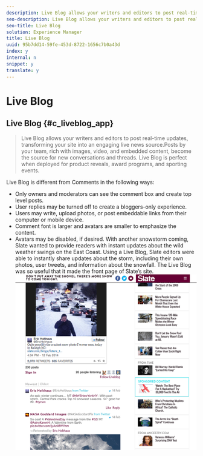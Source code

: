 ```yaml
---
description: Live Blog allows your writers and editors to post real-time updates, transforming your site into an engaging live news source.
seo-description: Live Blog allows your writers and editors to post real-time updates, transforming your site into an engaging live news source.
seo-title: Live Blog
solution: Experience Manager
title: Live Blog
uuid: 95b7dd14-59fe-453d-8722-1656c7b0a43d
index: y
internal: n
snippet: y
translate: y
---
```


# Live Blog

## Live Blog {#c_liveblog_app}
>Live Blog allows your writers and editors to post real-time updates, transforming your site into an engaging live news source.Posts by your team, rich with images, video, and embedded content, become the source for new conversations and threads. Live Blog is perfect when deployed for product reveals, award programs, and sporting events.

Live Blog is different from Comments in the following ways:

* Only owners and moderators can see the comment box and create top level posts.
* User replies may be turned off to create a bloggers-only experience.
* Users may write, upload photos, or post embeddable links from their computer or mobile device.
* Comment font is larger and avatars are smaller to emphasize the content.
* Avatars may be disabled, if desired.
With another snowstorm coming, Slate wanted to provide readers with instant updates about the wild weather swings on the East Coast. Using a Live Blog, Slate editors were able to instantly share updates about the storm, including their own photos, user tweets, and information about the snowfall. The Live Blog was so useful that it made the front page of Slate’s site.
![](assets/LiveBlogSlate_example.png) 